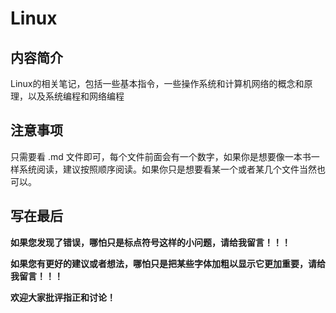 # Linux

## 内容简介

Linux的相关笔记，包括一些基本指令，一些操作系统和计算机网络的概念和原理，以及系统编程和网络编程

## 注意事项

只需要看 .md 文件即可，每个文件前面会有一个数字，如果你是想要像一本书一样系统阅读，建议按照顺序阅读。如果你只是想要看某一个或者某几个文件当然也可以。

## 写在最后

**如果您发现了错误，哪怕只是标点符号这样的小问题，请给我留言！！！**

**如果您有更好的建议或者想法，哪怕只是把某些字体加粗以显示它更加重要，请给我留言！！！**

**欢迎大家批评指正和讨论！**
